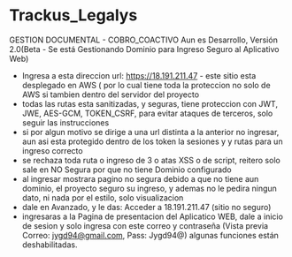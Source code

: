 # Trackus_Legalys
GESTION DOCUMENTAL - COBRO_COACTIVO
Aun es Desarrollo, Versión 2.0(Beta - Se está Gestionando Dominio para Ingreso Seguro al Aplicativo Web)
- Ingresa a esta direccion url: https://18.191.211.47 - este sitio esta desplegado en AWS ( por lo cual tiene toda la proteccion no solo de AWS si tambien dentro del servidor del proyecto
- todas las rutas esta sanitizadas, y seguras, tiene proteccion con JWT, JWE, AES-GCM, TOKEN_CSRF, para evitar ataques de terceros, solo seguir las instrucciones
- si por algun motivo se dirige a una url distinta a la anterior no ingresar, aun asi esta protegido dentro de los token la sesiones y y rutas para un ingreso correcto
- se rechaza toda ruta o ingreso de 3 o atas XSS o de script, reitero solo sale en NO Segura por que no tiene Dominio configurado
- al ingresar mostrara pagino no segura debido a que no tiene aun dominio, el proyecto seguro su ingreso, y ademas no le pedira ningun dato, ni nada por el estilo, solo visualizacion
- dale en Avanzado, y le das: Acceder a 18.191.211.47 (sitio no seguro)
- ingresaras a la Pagina de presentacion del Aplicatico WEB, dale a inicio de sesion y solo ingresa con este correo y contraseña
(Vista previa Correo: jygd94@gmail.com, Pass: Jygd94@) algunas funciones están deshabilitadas.
